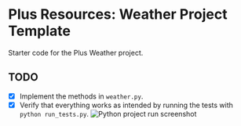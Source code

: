 # Plus Resources: Weather Project Template

Starter code for the Plus Weather project.

## TODO

- [x] Implement the methods in `weather.py`.
- [x] Verify that everything works as intended by running the tests with `python run_tests.py`.
![Python project run screenshot](https://github.com/user-attachments/assets/b151a1ba-ce9f-4f07-989e-4baf6647fb8e)
